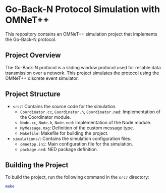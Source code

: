 # Go-Back-N Protocol Simulation with OMNeT++

This repository contains an OMNeT++ simulation project that implements the Go-Back-N protocol.

## Project Overview

The Go-Back-N protocol is a sliding window protocol used for reliable data transmission over a network. This project simulates the protocol using the OMNeT++ discrete event simulator.

## Project Structure

- `src/`: Contains the source code for the simulation.
  - `Coordinator.cc`, `Coordinator.h`, `Coordinator.ned`: Implementation of the Coordinator module.
  - `Node.cc`, `Node.h`, `Node.ned`: Implementation of the Node module.
  - `MyMessage.msg`: Definition of the custom message type.
  - `Makefile`: Makefile for building the project.
- `simulations/`: Contains the simulation configuration files.
  - `omnetpp.ini`: Main configuration file for the simulation.
  - `package.ned`: NED package definition.

## Building the Project

To build the project, run the following command in the `src/` directory:

```sh
make
